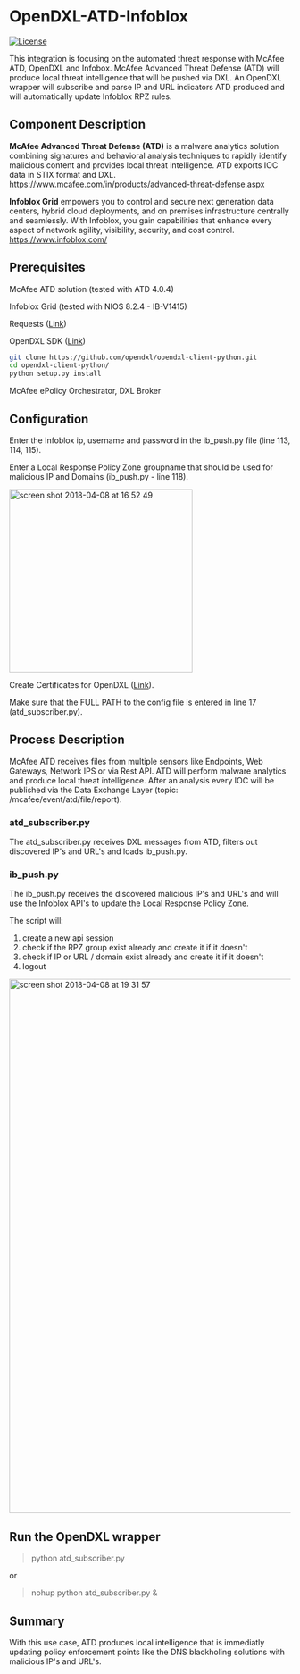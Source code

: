 # OpenDXL-ATD-Infoblox
[![License](https://img.shields.io/badge/License-Apache%202.0-blue.svg)](https://opensource.org/licenses/Apache-2.0)

This integration is focusing on the automated threat response with McAfee ATD, OpenDXL and Infobox. McAfee Advanced Threat Defense (ATD) will produce local threat intelligence that will be pushed via DXL. An OpenDXL wrapper will subscribe and parse IP and URL indicators ATD produced and will automatically update Infoblox RPZ rules.

## Component Description

**McAfee Advanced Threat Defense (ATD)** is a malware analytics solution combining signatures and behavioral analysis techniques to rapidly identify malicious content and provides local threat intelligence. ATD exports IOC data in STIX format and DXL.
https://www.mcafee.com/in/products/advanced-threat-defense.aspx

**Infoblox Grid** empowers you to control and secure next generation data centers, hybrid cloud deployments, and on premises infrastructure centrally and seamlessly. With Infoblox, you gain capabilities that enhance every aspect of network agility, visibility, security, and cost control.
https://www.infoblox.com/

## Prerequisites
McAfee ATD solution (tested with ATD 4.0.4)

Infoblox Grid (tested with NIOS 8.2.4 - IB-V1415)

Requests ([Link](http://docs.python-requests.org/en/master/user/install/#install))

OpenDXL SDK ([Link](https://github.com/opendxl/opendxl-client-python))
```sh
git clone https://github.com/opendxl/opendxl-client-python.git
cd opendxl-client-python/
python setup.py install
```

McAfee ePolicy Orchestrator, DXL Broker

## Configuration
Enter the Infoblox ip, username and password in the ib_push.py file (line 113, 114, 115).

Enter a Local Response Policy Zone groupname that should be used for malicious IP and Domains (ib_push.py - line 118).

<img width="328" alt="screen shot 2018-04-08 at 16 52 49" src="https://user-images.githubusercontent.com/25227268/38468937-4dc502aa-3b4d-11e8-9e65-12ff5e488116.png">

Create Certificates for OpenDXL ([Link](https://opendxl.github.io/opendxl-client-python/pydoc/epoexternalcertissuance.html)). 

Make sure that the FULL PATH to the config file is entered in line 17 (atd_subscriber.py).

## Process Description
McAfee ATD receives files from multiple sensors like Endpoints, Web Gateways, Network IPS or via Rest API. 
ATD will perform malware analytics and produce local threat intelligence. After an analysis every IOC will be published via the Data Exchange Layer (topic: /mcafee/event/atd/file/report). 

### atd_subscriber.py
The atd_subscriber.py receives DXL messages from ATD, filters out discovered IP's and URL's and loads ib_push.py.

### ib_push.py
The ib_push.py receives the discovered malicious IP's and URL's and will use the Infoblox API's to update the Local Response Policy Zone.

The script will:

1. create a new api session 
2. check if the RPZ group exist already and create it if it doesn't
3. check if IP or URL / domain exist already and create it if it doesn't
4. logout

<img width="957" alt="screen shot 2018-04-08 at 19 31 57" src="https://user-images.githubusercontent.com/25227268/38470455-8cdeb31c-3b63-11e8-8c7a-165e5564ec98.png">

## Run the OpenDXL wrapper
> python atd_subscriber.py

or

> nohup python atd_subscriber.py &

## Summary
With this use case, ATD produces local intelligence that is immediatly updating policy enforcement points like the 
DNS blackholing solutions with malicious IP's and URL's.
